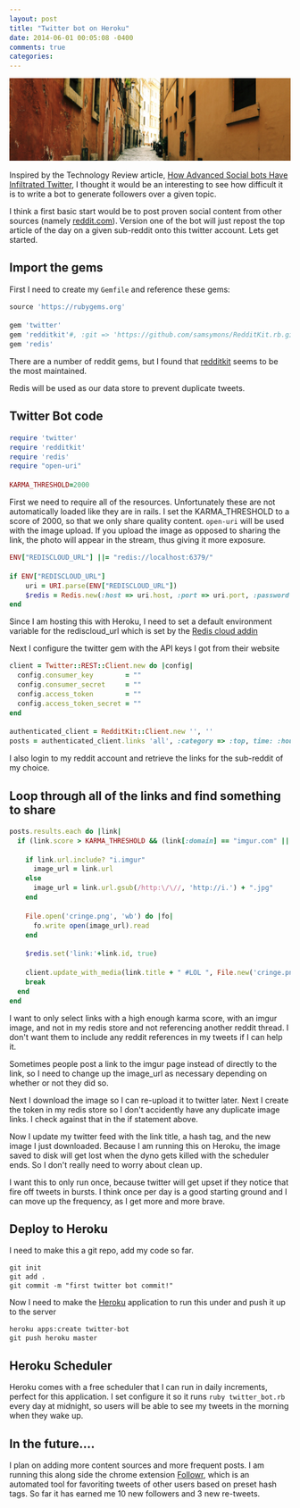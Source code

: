 ```yaml
---
layout: post
title: "Twitter bot on Heroku"
date: 2014-06-01 00:05:08 -0400
comments: true
categories: 
---
```

<img src="/images/alley.jpg" title="Twitter bot v1 on Heroku" />

Inspired by the Technology Review article, [How Advanced Social bots Have Infiltrated Twitter](http://www.technologyreview.com/view/527746/how-advanced-socialbots-have-infiltrated-twitter/), I thought it would be an interesting to see how difficult it is to write a bot to generate followers over a given topic.

I think a first basic start would be to post proven social content from other sources (namely [reddit.com](http://reddit.com/)).  Version one of the bot will just repost the top article of the day on a given sub-reddit onto this twitter account.  Lets get started.

## Import the gems

First I need to create my `Gemfile` and reference these gems:

```ruby
source 'https://rubygems.org'

gem 'twitter'
gem 'redditkit'#, :git => 'https://github.com/samsymons/RedditKit.rb.git'
gem 'redis'
```

There are a number of reddit gems, but I found that [redditkit](https://github.com/samsymons/RedditKit.rb) seems to be the most maintained.

Redis will be used as our data store to prevent duplicate tweets.

## Twitter Bot code
```ruby twitter_bot.rb
require 'twitter'
require 'redditkit'
require 'redis'
require "open-uri"

KARMA_THRESHOLD=2000

```
First we need to require all of the resources.  Unfortunately these are not automatically loaded like they are in rails.  I set the KARMA_THRESHOLD to a score of 2000, so that we only share quality content.  `open-uri` will be used with the image upload.  If you upload the image as opposed to sharing the link, the photo will appear in the stream, thus giving it more exposure.

```ruby twitter_bot.rb
ENV["REDISCLOUD_URL"] ||= "redis://localhost:6379/"

if ENV["REDISCLOUD_URL"]
    uri = URI.parse(ENV["REDISCLOUD_URL"])
    $redis = Redis.new(:host => uri.host, :port => uri.port, :password => uri.password)
end
```

Since I am hosting this with Heroku, I need to set a default environment variable for the rediscloud_url which is set by the [Redis cloud addin](http://redislabs.com/redis-cloud)

Next I configure the twitter gem with the API keys I got from their website

```ruby twitter_bot.rb
client = Twitter::REST::Client.new do |config|
  config.consumer_key        = ""
  config.consumer_secret     = ""
  config.access_token        = ""
  config.access_token_secret = ""
end

authenticated_client = RedditKit::Client.new '', ''
posts = authenticated_client.links 'all', :category => :top, time: :hour
```
I also login to my reddit account and retrieve the links for the sub-reddit of my choice.

## Loop through all of the links and find something to share

```ruby twitter_bot.rb
posts.results.each do |link|
  if (link.score > KARMA_THRESHOLD && (link[:domain] == "imgur.com" || link[:domain] == "i.imgur.com")) && !($redis.get('link:'+link.id)) && !(link.title.include? "r/")
    
    if link.url.include? "i.imgur"
      image_url = link.url
    else
      image_url = link.url.gsub(/http:\/\//, 'http://i.') + ".jpg"
    end
   
    File.open('cringe.png', 'wb') do |fo|
      fo.write open(image_url).read
    end

    $redis.set('link:'+link.id, true)

    client.update_with_media(link.title + " #LOL ", File.new('cringe.png'))
    break
  end
end
```
I want to only select links with a high enough karma score, with an imgur image, and not in my redis store and not referencing another reddit thread.  I don't want them to include any reddit references in my tweets if I can help it.

Sometimes people post a link to the imgur page instead of directly to the link, so I need to change up the image_url as necessary depending on whether or not they did so.

Next I download the image so I can re-upload it to twitter later.   Next I create the token in my redis store so I don't accidently have any duplicate image links.  I check against that in the if statement above.

Now I update my twitter feed with the link title, a hash tag, and the new image I just downloaded.  Because I am running this on Heroku, the image saved to disk will get lost when the dyno gets killed with the scheduler ends.  So I don't really need to worry about clean up.

I want this to only run once, because twitter will get upset if they notice that fire off tweets in bursts.  I think once per day is a good starting ground and I can move up the frequency, as I get more and more brave.

## Deploy to Heroku

I need to make this a git repo, add my code so far.

```console
git init
git add .
git commit -m "first twitter bot commit!"
```

Now I need to make the [Heroku](http://heroku.com) application to run this under and push it up to the server
```console
heroku apps:create twitter-bot
git push heroku master
```

## Heroku Scheduler
Heroku comes with a free scheduler that I can run in daily increments, perfect for this application.  I set configure it so it runs `ruby twitter_bot.rb` every day at midnight, so users will be able to see my tweets in the morning when they wake up.

## In the future....
I plan on adding more content sources and more frequent posts.  I am running this along side the chrome extension [Followr](https://github.com/ztratar/followr), which is an automated tool for favoriting tweets of other users based on preset hash tags.  So far it has earned me 10 new followers and 3 new re-tweets.
